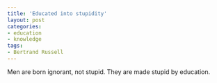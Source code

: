 ```yaml
---
title: 'Educated into stupidity'
layout: post
categories:
- education
- knowledge
tags:
- Bertrand Russell
---
```


Men are born ignorant, not stupid. They are made stupid by education.